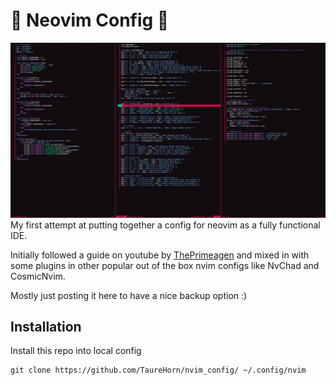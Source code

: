 # 🤖 Neovim Config 🤖
![nvim in action](https://raw.githubusercontent.com/TaureHorn/nvim_config/main/screenshot.jpg)
My first attempt at putting together a config for neovim as a fully functional IDE.

Initially followed a guide on youtube by [ThePrimeagen](https://www.youtube.com/watch?v=w7i4amO_zaE&t=151s&pp=ygUNdGhlcHJpbWVhZ2VuIA%3D%3D) and mixed in with some plugins in other popular out of the box nvim configs like NvChad and CosmicNvim.

Mostly just posting it here to have a nice backup option :)

## Installation
Install this repo into local config
```
git clone https://github.com/TaureHorn/nvim_config/ ~/.config/nvim
```
